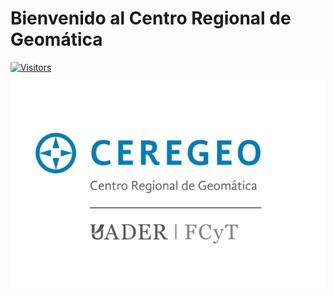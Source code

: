 <!-- ---
tags:
  - HTML5
  - JavaScript
  - CSS
  - Other
--- -->
# Bienvenido al Centro Regional de Geomática

[![Visitors](https://visitor-badge.glitch.me/badge?page_id=Ceregeo.Ceregeo)](https://github.com/Ceregeo)

![image](images/logoceregeo.png)



